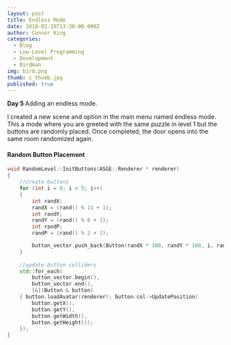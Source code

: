 ```yaml
---
layout: post
title: Endless Mode
date: 2018-02-28T13:30:00.000Z
author: Connor King
categories:
  - Blog
  - Low-Level Programming
  - Development
  - Birdman
img: bird.png
thumb: c_thumb.jpg
published: true
---
```


<b>Day 5 </b>Adding an endless mode.<!--more-->

I created a new scene and option in the main menu named endless mode. This a mode where you are greeted with the same puzzle in level 1 but the buttons are randomly placed. Once completed, the door opens into the same room randomized again.

#### Random Button Placement
```C++
void RandomLevel::InitButtons(ASGE::Renderer * renderer)
{
	//create buttons
	for (int i = 0; i < 5; i++)
	{
		int randX;
		randX = (rand() % 11 + 1);
		int randY;
		randY = (rand() % 6 + 1);
		int randP;
		randP = (rand() % 2 + 1);

		button_vector.push_back(Button(randX * 100, randY * 100, i, randP));
	}
	
	//update button colliders
	std::for_each(
		button_vector.begin(),
		button_vector.end(),
		[&](Button & button)
	{ button.loadAvatar(renderer); button.col->UpdatePosition(
		button.getX(),
		button.getY(),
		button.getWidth(),
		button.getHeight());
	});
}
```
